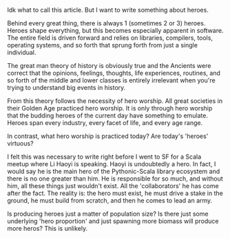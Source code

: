 Idk what to call this article. But I want to write something about heroes.

Behind every great thing, there is always 1 (sometimes 2 or 3) heroes. Heroes shape everything, but this becomes especially apparent in software. The entire field is driven forward and relies on libraries, compilers, tools, operating systems, and so forth that sprung forth from just a single individual.

The great man theory of history is obviously true and the Ancients were correct that the opinions, feelings, thoughts, life experiences, routines, and so forth of the middle and lower classes is entirely irrelevant when you're trying to understand big events in history.

From this theory follows the necessity of hero worship. All great societies in their Golden Age practiced hero worship. It is only through hero worship that the budding heroes of the current day have something to emulate. Heroes span every industry, every facet of life, and every age range.

In contrast, what hero worship is practiced today? Are today's 'heroes' virtuous?

I felt this was necessary to write right before I went to SF for a Scala meetup where Li Haoyi is speaking. Haoyi is undoubtedly a hero. In fact, I would say he is the main hero of the Pythonic-Scala library ecosystem and there is no one greater than him. He is responsible for so much, and without him, all these things just wouldn't exist. All the 'collaborators' he has come after the fact. The reality is: the hero must exist, he must drive a stake in the ground, he must build from scratch, and then he comes to lead an army.

Is producing heroes just a matter of population size? Is there just some underlying 'hero proportion' and just spawning more biomass will produce more heros? This is unlikely.
